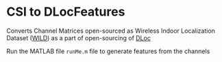 # CSI to DLocFeatures

Converts Channel Matrices open-sourced as Wireless Indoor Localization Dataset ([WILD](https://wcsng.ucsd.edu/wild/)) as a part of open-sourcing of [DLoc](https://wcsng.ucsd.edu/dloc/)

Run the MATLAB file `runMe.m` file to generate features from the channels

